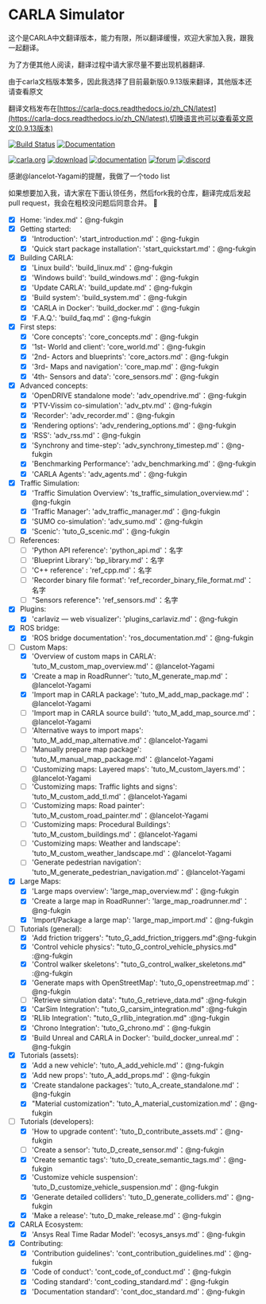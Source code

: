 CARLA Simulator
===============
这个是CARLA中文翻译版本，能力有限，所以翻译缓慢，欢迎大家加入我，跟我一起翻译。

为了方便其他人阅读，翻译过程中请大家尽量不要出现机器翻译.

由于carla文档版本繁多，因此我选择了目前最新版0.9.13版来翻译，其他版本还请查看原文

翻译文档发布在[https://carla-docs.readthedocs.io/zh_CN/latest](https://carla-docs.readthedocs.io/zh_CN/latest),切换语言也可以查看英文原文(0.9.13版本)

[![Build Status](https://travis-ci.org/carla-simulator/carla.svg?branch=master)](https://travis-ci.org/carla-simulator/carla)
[![Documentation](https://readthedocs.org/projects/carla/badge/?version=latest)](https://carla-docs.readthedocs.io/zh_CN/latest/)

[![carla.org](Docs/img/btn/web.png)](http://carla.org)
[![download](Docs/img/btn/download.png)](https://github.com/carla-simulator/carla/blob/master/Docs/download.md)
[![documentation](Docs/img/btn/docs.png)](https://carla-docs.readthedocs.io/zh_CN/latest/)
[![forum](Docs/img/btn/forum.png)](https://github.com/carla-simulator/carla/discussions)
[![discord](Docs/img/btn/chat.png)](https://discord.gg/8kqACuC)

感谢@lancelot-Yagami的提醒，我做了一个todo list 

如果想要加入我，请大家在下面认领任务，然后fork我的仓库，翻译完成后发起pull request，我会在粗校没问题后同意合并。 :tada:

- [x] Home: 'index.md'：@ng-fukgin
- [x] Getting started:
  - [x] 'Introduction': 'start_introduction.md'：@ng-fukgin
  - [x] 'Quick start package installation': 'start_quickstart.md'：@ng-fukgin
- [x] Building CARLA:
  - [x] 'Linux build': 'build_linux.md'：@ng-fukgin
  - [x] 'Windows build': 'build_windows.md'：@ng-fukgin
  - [x] 'Update CARLA': 'build_update.md'：@ng-fukgin
  - [x] 'Build system': 'build_system.md'：@ng-fukgin
  - [x] 'CARLA in Docker': 'build_docker.md'：@ng-fukgin
  - [x] 'F.A.Q.': 'build_faq.md'：@ng-fukgin
- [x] First steps:
  - [x] 'Core concepts': 'core_concepts.md'：@ng-fukgin
  - [x] '1st-   World and client': 'core_world.md'：@ng-fukgin
  - [x] '2nd-  Actors and blueprints': 'core_actors.md'：@ng-fukgin
  - [x] '3rd-  Maps and navigation': 'core_map.md'：@ng-fukgin
  - [x] '4th-  Sensors and data': 'core_sensors.md'：@ng-fukgin
- [x] Advanced concepts:
  - [x] 'OpenDRIVE standalone mode': 'adv_opendrive.md'：@ng-fukgin
  - [x] 'PTV-Vissim co-simulation': 'adv_ptv.md'：@ng-fukgin
  - [x] 'Recorder': 'adv_recorder.md'：@ng-fukgin
  - [x] 'Rendering options': 'adv_rendering_options.md'：@ng-fukgin
  - [x] 'RSS': 'adv_rss.md'：@ng-fukgin
  - [x] 'Synchrony and time-step': 'adv_synchrony_timestep.md'：@ng-fukgin
  - [x] 'Benchmarking Performance': 'adv_benchmarking.md'：@ng-fukgin
  - [x] 'CARLA Agents': 'adv_agents.md'：@ng-fukgin
- [x] Traffic Simulation:
  - [x] 'Traffic Simulation Overview': 'ts_traffic_simulation_overview.md'：@ng-fukgin
  - [x] 'Traffic Manager': 'adv_traffic_manager.md'：@ng-fukgin
  - [x] 'SUMO co-simulation': 'adv_sumo.md'：@ng-fukgin
  - [x] 'Scenic': 'tuto_G_scenic.md'：@ng-fukgin
- [ ] References:
  - [ ] 'Python API reference': 'python_api.md'：名字
  - [ ] 'Blueprint Library': 'bp_library.md'：名字
  - [ ] 'C++ reference' : 'ref_cpp.md'：名字
  - [ ] 'Recorder binary file format': 'ref_recorder_binary_file_format.md'：名字
  - [ ] "Sensors reference": 'ref_sensors.md'：名字  
- [x] Plugins:
  - [x] 'carlaviz — web visualizer': 'plugins_carlaviz.md'：@ng-fukgin
- [x] ROS bridge:
  - [x] 'ROS bridge documentation': 'ros_documentation.md'：@ng-fukgin
- [ ] Custom Maps:
  - [x] 'Overview of custom maps in CARLA': 'tuto_M_custom_map_overview.md'：@lancelot-Yagami
  - [x] 'Create a map in RoadRunner': 'tuto_M_generate_map.md'：@lancelot-Yagami
  - [x] 'Import map in CARLA package': 'tuto_M_add_map_package.md'：@lancelot-Yagami
  - [ ] 'Import map in CARLA source build': 'tuto_M_add_map_source.md'：@lancelot-Yagami
  - [ ] 'Alternative ways to import maps': 'tuto_M_add_map_alternative.md'：@lancelot-Yagami
  - [ ] 'Manually prepare map package': 'tuto_M_manual_map_package.md'：@lancelot-Yagami
  - [ ] 'Customizing maps: Layered maps': 'tuto_M_custom_layers.md'：@lancelot-Yagami
  - [ ] 'Customizing maps: Traffic lights and signs': 'tuto_M_custom_add_tl.md'：@lancelot-Yagami
  - [ ] 'Customizing maps: Road painter': 'tuto_M_custom_road_painter.md'：@lancelot-Yagami
  - [ ] 'Customizing maps: Procedural Buildings': 'tuto_M_custom_buildings.md'：@lancelot-Yagami
  - [ ] 'Customizing maps: Weather and landscape': 'tuto_M_custom_weather_landscape.md'：@lancelot-Yagami
  - [ ] 'Generate pedestrian navigation': 'tuto_M_generate_pedestrian_navigation.md'：@lancelot-Yagami
- [x] Large Maps:
  - [x] 'Large maps overview': 'large_map_overview.md'：@ng-fukgin
  - [x] 'Create a large map in RoadRunner': 'large_map_roadrunner.md'：@ng-fukgin
  - [x] 'Import/Package a large map': 'large_map_import.md'：@ng-fukgin
- [ ] Tutorials (general):
  - [x] 'Add friction triggers': "tuto_G_add_friction_triggers.md":@ng-fukgin
  - [x] 'Control vehicle physics': "tuto_G_control_vehicle_physics.md" :@ng-fukgin
  - [x] 'Control walker skeletons': "tuto_G_control_walker_skeletons.md" :@ng-fukgin
  - [x] 'Generate maps with OpenStreetMap': 'tuto_G_openstreetmap.md'：@ng-fukgin
  - [ ] 'Retrieve simulation data': "tuto_G_retrieve_data.md" :@ng-fukgin
  - [x] 'CarSim Integration': "tuto_G_carsim_integration.md" :@ng-fukgin
  - [x] 'RLlib Integration': "tuto_G_rllib_integration.md" :@ng-fukgin
  - [x] 'Chrono Integration': 'tuto_G_chrono.md'：@ng-fukgin
  - [x] 'Build Unreal and CARLA in Docker': 'build_docker_unreal.md'：@ng-fukgin
- [x] Tutorials (assets):
  - [x] 'Add a new vehicle': 'tuto_A_add_vehicle.md'：@ng-fukgin
  - [x] 'Add new props': 'tuto_A_add_props.md'：@ng-fukgin
  - [x] 'Create standalone packages': 'tuto_A_create_standalone.md'：@ng-fukgin
  - [x] "Material customization": 'tuto_A_material_customization.md'：@ng-fukgin
- [ ] Tutorials (developers):
  - [x] 'How to upgrade content': 'tuto_D_contribute_assets.md'：@ng-fukgin
  - [ ] 'Create a sensor': 'tuto_D_create_sensor.md'：@ng-fukgin
  - [x] 'Create semantic tags': 'tuto_D_create_semantic_tags.md'：@ng-fukgin
  - [x] 'Customize vehicle suspension': 'tuto_D_customize_vehicle_suspension.md'：@ng-fukgin
  - [x] 'Generate detailed colliders': 'tuto_D_generate_colliders.md'：@ng-fukgin
  - [x] 'Make a release': 'tuto_D_make_release.md'：@ng-fukgin
- [x] CARLA Ecosystem:
  - [x] 'Ansys Real Time Radar Model': 'ecosys_ansys.md'：@ng-fukgin
- [x] Contributing:
  - [x] 'Contribution guidelines': 'cont_contribution_guidelines.md'：@ng-fukgin
  - [x] 'Code of conduct': 'cont_code_of_conduct.md'：@ng-fukgin
  - [x] 'Coding standard': 'cont_coding_standard.md'：@ng-fukgin
  - [x] 'Documentation standard': 'cont_doc_standard.md'：@ng-fukgin
